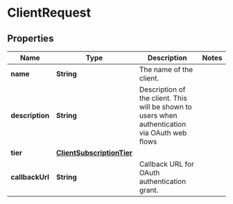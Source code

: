 
# ClientRequest

## Properties
Name | Type | Description | Notes
------------ | ------------- | ------------- | -------------
**name** | **String** | The name of the client. | 
**description** | **String** | Description of the client. This will be shown to users when authentication via OAuth web flows | 
**tier** | [**ClientSubscriptionTier**](ClientSubscriptionTier.md) |  | 
**callbackUrl** | **String** | Callback URL for OAuth authentication grant. | 



